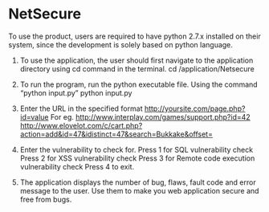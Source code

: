 # NetSecure

To use the product, users are required to have python 2.7.x installed on their system, since the development is solely based on python language.

1.	To use the application, the user should first navigate to the application directory using cd command in the terminal.
cd /application/Netsecure

2.	To run the program, run the python executable file. Using the command “python input.py”
python input.py

3.	Enter the URL in the specified format http://yoursite.com/page.php?id=value
For eg. http://www.interplay.com/games/support.php?id=42
	http://www.elovelot.com/c/cart.php?action=add&id=47&idistinct=47&search=Bukkake&offset=

4.	Enter the vulnerability to check for.
Press 1 for SQL vulnerability check
Press 2 for XSS vulnerability check
Press 3 for Remote code execution vulnerability check
Press 4 to exit.

5.	The application displays the number of bug, flaws, fault code and error message to the user. Use them to make you web application secure and free from bugs.



